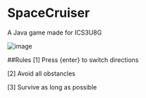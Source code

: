 # SpaceCruiser
A Java game made for ICS3U8G

![image](https://user-images.githubusercontent.com/62809012/127232145-e2af55d9-8858-4695-bc5b-8565dbffd3eb.png)

##Rules
[1] Press {enter} to switch directions

[2] Avoid all obstancles

[3] Survive as long as possible

